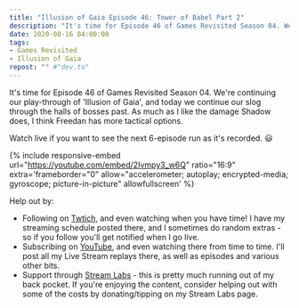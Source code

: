 ```yaml
---
title: "Illusion of Gaia Episode 46: Tower of Babel Part 2"
description: "It's time for Episode 46 of Games Revisited Season 04. We're continuing our play-through of 'Illusion of Gaia', and today we continue our slog through the halls of bosses past. As much as I like the damage Shadow does, I think Freedan has more tactical options."
date: 2020-08-16 04:00:00
tags:
- Games Revisited
- Illusion of Gaia
repost: "" #"dev.to"
---
```


It's time for Episode 46 of Games Revisited Season 04. We're continuing our play-through of 'Illusion of Gaia', and today we continue our slog through the halls of bosses past. As much as I like the damage Shadow does, I think Freedan has more tactical options.

Watch live if you want to see the next 6-episode run as it's recorded. :smiley:
<!--more-->

{% include responsive-embed url="https://youtube.com/embed/2Ivmpy3_w6Q" ratio="16:9" extra='frameborder="0" allow="accelerometer; autoplay; encrypted-media; gyroscope; picture-in-picture" allowfullscreen' %}

Help out by:
 * Following on [Twtich](https://twitch.tv/AnonJr_Live), and even watching when you have time! I have my streaming schedule posted there, and I sometimes do random extras - so if you follow you'll get notified when I go live.
 * Subscribing on [YouTube](http://www.youtube.com/channel/UCXafqhKHbkSUIrq0LAuu0tw), and even watching there from time to time. I'll post all my Live Stream replays there, as well as episodes and various other bits.
 * Support through [Stream Labs](https://streamlabs.com/anonjr_live) - this is pretty much running out of my back pocket. If you're enjoying the content, consider helping out with some of the costs by donating/tipping on my Stream Labs page.